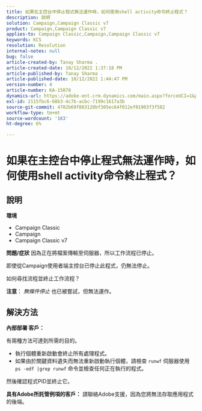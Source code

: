```yaml
---
title: 如果在主控台中停止程式無法運作時，如何使用shell activity命令終止程式？
description: 說明
solution: Campaign,Campaign Classic v7
product: Campaign,Campaign Classic v7
applies-to: Campaign Classic,Campaign,Campaign Classic v7
keywords: KCS
resolution: Resolution
internal-notes: null
bug: false
article-created-by: Tanay Sharma .
article-created-date: 10/12/2022 1:37:18 PM
article-published-by: Tanay Sharma .
article-published-date: 10/12/2022 1:44:47 PM
version-number: 4
article-number: KA-15078
dynamics-url: https://adobe-ent.crm.dynamics.com/main.aspx?forceUCI=1&pagetype=entityrecord&etn=knowledgearticle&id=873dc8f7-324a-ed11-bba2-0022480868ff
exl-id: 2115fbc6-68b3-4c7b-acbc-7199c1617a3b
source-git-commit: 4702b69f883128bf305ec64f012ef01903f3f582
workflow-type: tm+mt
source-wordcount: '163'
ht-degree: 6%

---
```


# 如果在主控台中停止程式無法運作時，如何使用shell activity命令終止程式？

## 說明

<b>環境</b>
- Campaign Classic
- Campaign
- Campaign Classic v7



<b>問題/症狀</b>
因為正在將檔案傳輸至伺服器，所以工作流程已停止。

即使從Campaign使用者端主控台已停止此程式，仍無法停止。

如何尋找流程並終止工作流程？

<b>注意</b>： *無條件停止* 也已被嘗試，但無法運作。


## 解決方法


<b>內部部署</b><b> 客戶：</b>

有兩種方法可達到所需的目的。

- 執行個體重新啟動會終止所有處理程式。
- 如果由於關鍵資料遺失而無法重新啟動執行個體，請檢查 `runwf` 伺服器使用 `ps -edf |grep runwf` 命令並檢查任何正在執行的程式。


然後確認程式PID並終止它。

<b>具有Adobe所託管例項的客戶：</b> 請聯絡Adobe支援，因為您將無法存取應用程式的後端。
